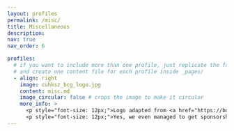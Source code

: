 ```yaml
---
layout: profiles
permalink: /misc/
title: Miscellaneous
description: 
nav: true
nav_order: 6

profiles:
  # if you want to include more than one profile, just replicate the following block
  # and create one content file for each profile inside _pages/
  - align: right
    image: cuhksz_bcg_logo.jpg
    content: misc.md
    image_circular: false # crops the image to make it circular
    more_info: >
      <p style="font-size: 12px;">Logo adapted from <a href="https://boardgamegeek.com/boardgame/230802/azul">AZUL</a> by <a href="https://corporate.asmodee.com/">Asmodee</a>.</p>
      <p style="font-size: 12px;">Yes, we even managed to get sponsorship once from Asmodee CN. </p>
---
```

